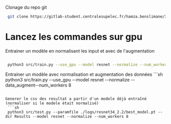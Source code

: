 Clonage du repo git
   ```sh 
    git clone https://gitlab-student.centralesupelec.fr/hamza.benslimane/3md4040-challenge.git
   ```
# Lancez les commandes sur gpu

Entrainer un modèle en normalisant les input et avec de l'augmentation
   ```sh 
   
    python3 src/train.py --use_gpu --model resnet --normalize --num_workers 8 --data_augment
   ```

Entrainer un modèle avec normalisation et augmentation des données
    ```sh 
    python3 src/train.py --use_gpu --model resnet --normalize --data_augment--num_workers 8

   ```
   
Generer le csv des resultat a partir d'un modele déjà entraîné (normaliser si le modele était normalisé)
    ```sh  
    python3 src/test.py --paramfile ./logs/resnet34_2.2/best_model.pt --dir Results --model resnet --normalize --num_workers 8

   ```
